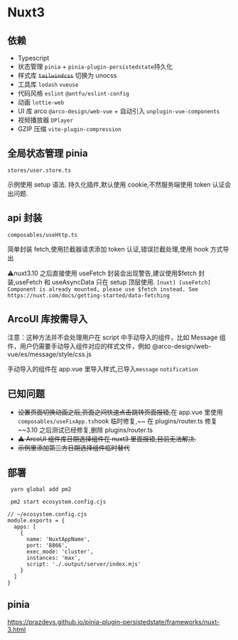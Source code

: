 # Nuxt3

## 依赖

- Typescript
- 状态管理 `pinia` + `pinia-plugin-persistedstate`持久化
- 样式库 ~~`tailwindcss`~~ 切换为 unocss
- 工具库 `lodash` `vueuse`
- 代码风格 `eslint` `@antfu/eslint-config`
- 动画 `lottie-web`
- UI 库 arco `@arco-design/web-vue` + 自动引入 `unplugin-vue-components`
- 视频播放器 `DPlayer`
- GZIP 压缩 `vite-plugin-compression`

## 全局状态管理 pinia

`stores/user.store.ts`

示例使用 setup 语法. 持久化插件,默认使用 cookie,不然服务端使用 token 认证会出问题.

## api 封装

`composables/useHttp.ts`

简单封装 fetch,使用拦截器请求添加 token 认证,错误拦截处理,使用 hook 方式导出

⚠️nuxt3.10 之后直接使用 useFetch 封装会出现警告,建议使用$fetch 封装,useFetch 和 useAsyncData 只在 setup 顶层使用.
`[nuxt] [useFetch] Component is already mounted, please use $fetch instead. See https://nuxt.com/docs/getting-started/data-fetching`

## ArcoUI 库按需导入

注意：这种方法并不会处理用户在 script 中手动导入的组件，比如 Message 组件，用户仍需要手动导入组件对应的样式文件，例如 @arco-design/web-vue/es/message/style/css.js

手动导入的组件在 app.vue 里导入样式,已导入`message` `notification`

## 已知问题

- ~~设置页面切换动画之后,页面之间快速点击跳转页面报错,~~在 app.vue 里使用`composables/useFixApp.ts`hook 临时修复,~~ 在 plugins/router.ts 修复~~3.10 之后测试已经修复,删除 plugins/router.ts
- ~~⚠️ ArcoUI 组件库日期选择组件在 nuxt3 里面报错,目前无法解决.~~
- ~~示例里添加第三方日期选择组件临时替代~~

## 部署

```
 yarn global add pm2

 pm2 start ecosystem.config.cjs
```

```
// ~/ecosystem.config.cjs
module.exports = {
  apps: [
    {
      name: 'NuxtAppName',
      port: '8866',
      exec_mode: 'cluster',
      instances: 'max',
      script: './.output/server/index.mjs'
    }
  ]
}

```


## pinia
https://prazdevs.github.io/pinia-plugin-persistedstate/frameworks/nuxt-3.html